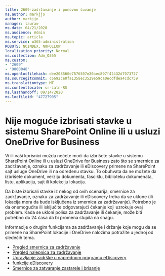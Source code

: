 ```yaml
---
title: 2609-zadržavanje i ponovno čuvanje
ms.author: markjjo
author: markjjo
manager: lauraw
ms.date: 04/21/2020
ms.audience: Admin
ms.topic: article
ms.service: o365-administration
ROBOTS: NOINDEX, NOFOLLOW
localization_priority: Normal
ms.collection: Adm_O365
ms.custom:
- "2609"
- "9000048"
ms.openlocfilehash: dee208560e7576597e20aec897f42432d7973727
ms.sourcegitcommit: c6692ce0fa1358ec3529e59ca0ecdfdea4cdc759
ms.translationtype: MT
ms.contentlocale: sr-Latn-RS
ms.lasthandoff: 09/14/2020
ms.locfileid: "47727905"
---
```

# <a name="unable-to-delete-items-in-sharepoint-online-or-onedrive-for-business"></a>Nije moguće izbrisati stavke u sistemu SharePoint Online ili u usluzi OneDrive for Business

Vi ili vaši korisnici možda nećete moći da izbrišete stavke u sistemu SharePoint Online ili u usluzi OneDrive for Business zato što se smernice za zadržavanje, oznaku za zadržavanje ili eDiscovery primene na SharePoint sajt usluge OneDrive ili na određenu stavku. To obuhvata da ne možete da izbrišete dokument, verziju dokumenta, fasciklu, biblioteku dokumenata, listu, aplikaciju, sajt ili kolekciju lokacija. 

Da biste izbrisali stavke iz nekog od ovih scenarija, smernice za zadržavanje, oznaku za zadržavanje ili eDiscovery treba da se uklone (ili lokacija mora da bude isključena iz smernica za zadržavanje). Potrebno je da onemogućite ili isključite odgovarajući čekanje koji uzrokuje ovaj problem. Kada se ukloni polisa za zadržavanje ili čekanje, može biti potrebno do 24 časa da bi promena stupila na snagu. 

Informacije o drugim funkcijama za zadržavanje i držanje koje mogu da se primene na SharePoint lokacije i OneDrive nalozima potražite u jednoj od sledećih tema.

- [Pregled smernica za zadržavanje](https://docs.microsoft.com/microsoft-365/compliance/retention-policies)
- [Pregled nalepnica za zadržavanje](https://docs.microsoft.com/microsoft-365/compliance/labels)
- [Upravljanje zadrške u naprednom programu eDiscovery](https://docs.microsoft.com/microsoft-365/compliance/managing-holds)
- [funkcije eDiscovery](https://docs.microsoft.com/microsoft-365/compliance/ediscovery-cases#step-4-place-content-locations-on-hold)
- [Smernice za zatvaranje zastarele i brisanje](https://support.office.com/article/Use-policies-for-site-closure-and-deletion-A8280D82-27FD-48C5-9ADF-8A5431208BA5)